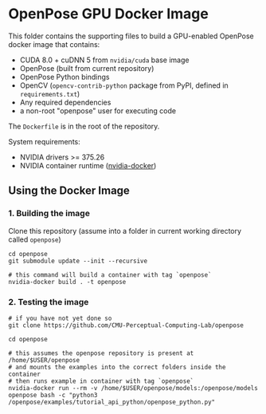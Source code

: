 # OpenPose GPU Docker Image

This folder contains the supporting files to build a GPU-enabled OpenPose docker image that contains:

* CUDA 8.0 + cuDNN 5 from `nvidia/cuda` base image
* OpenPose (built from current repository)
* OpenPose Python bindings
* OpenCV (`opencv-contrib-python` package from PyPI, defined in `requirements.txt`)
* Any required dependencies
* a non-root "openpose" user for executing code

The `Dockerfile` is in the root of the repository.

System requirements:

* NVIDIA drivers >= 375.26
* NVIDIA container runtime ([nvidia-docker](https://github.com/NVIDIA/nvidia-docker))

## Using the Docker Image

### 1. Building the image

Clone this repository (assume into a folder in current working directory called `openpose`)

```
cd openpose
git submodule update --init --recursive

# this command will build a container with tag `openpose`
nvidia-docker build . -t openpose
```

### 2. Testing the image

```
# if you have not yet done so
git clone https://github.com/CMU-Perceptual-Computing-Lab/openpose

cd openpose

# this assumes the openpose repository is present at /home/$USER/openpose
# and mounts the examples into the correct folders inside the container
# then runs example in container with tag `openpose`
nvidia-docker run --rm -v /home/$USER/openpose/models:/openpose/models openpose bash -c "python3 /openpose/examples/tutorial_api_python/openpose_python.py"
```
